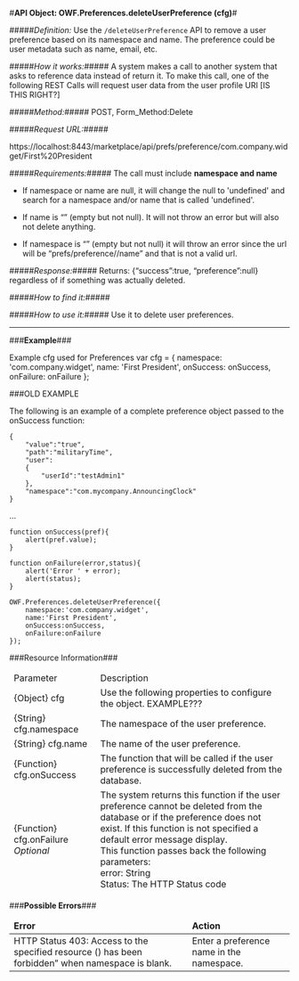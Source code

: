 #<b>API Object: OWF.Preferences.deleteUserPreference (cfg)</b>#

#####<i>Definition:</i> 
Use the `/deleteUserPreference` API to remove a user preference based on its namespace and name. The preference could be user metadata such as name, email, etc.

 

#####<i>How it works:</i>#####
A system makes a call to another system that asks to reference data instead of return it. To make this call, one of the following REST Calls will request user data from the user profile URI [IS THIS RIGHT?] 

#####<i>Method:</i>#####
POST, Form_Method:Delete

#####<i>Request URL:</i>#####

https://localhost:8443/marketplace/api/prefs/preference/com.company.widget/First%20President


#####<i>Requirements:</i>#####
 The call must include <b>namespace and name </b>
 
- If namespace or name are null, it will change the null to 'undefined' and search for a namespace and/or name that is called 'undefined'.
- If name is “” (empty but not null). It will not throw an error but will also not delete anything.

- If namespace is “” (empty but not null) it will throw an error since the url will be “prefs/preference//name” and that is not a valid url.

#####<i>Response:</i>#####
Returns: {“success”:true, “preference”:null} regardless of if something was actually deleted.

#####<i>How to find it:</i>#####


#####<i>How to use it:</i>#####
Use it to delete user preferences.



<hr>
###<b>Example</b>###


Example cfg used for Preferences
var cfg = {
	namespace: 'com.company.widget',
	name: 'First President',
	onSuccess: onSuccess,
	onFailure: onFailure
};









###OLD EXAMPLE 

The following is an example of a complete preference object passed to the onSuccess
function:

    {
    	"value":"true",
    	"path":"militaryTime",
    	"user":
    	{
    		"userId":"testAdmin1"
    	},
    	"namespace":"com.mycompany.AnnouncingClock"
    }

...

    function onSuccess(pref){
    	alert(pref.value);
    }
    
    function onFailure(error,status){
    	alert('Error ' + error);
    	alert(status);
    }
    
    OWF.Preferences.deleteUserPreference({
    	namespace:'com.company.widget',
    	name:'First President',
    	onSuccess:onSuccess,
    	onFailure:onFailure
    });



###Resource Information###
<table style="width:100%">
  <thead>
    <td>Parameter</td>
    <td>Description</td
  </thead>
  <tr>
    <td>{Object} cfg</td>
    <td>Use the following properties to configure the object. EXAMPLE???</td> 
    </tr>
  <tr>
    <td>{String} cfg.namespace</td>
    <td>The namespace of the user preference.</td> 
  </tr>
  <tr>
    <td>{String} cfg.name</td>
    <td>The name of the user preference.</td> 
  </tr>
  <tr>
    <td>{Function} cfg.onSuccess</td>
    <td>The function that will be called if the user preference is successfully deleted from the database.</td> 
  </tr>
  <tr>
    <td>{Function} cfg.onFailure <i>Optional</i></td>
    <td>The system returns this function if the user preference cannot be deleted from the database or if the preference does not exist. If this function is not specified a default error message display.<br> 
    This function passes back the following parameters: <br>error: String
    <br>Status: The HTTP Status code</td> 
  </tr>
</table>


###<b>Possible Errors</b>###
<table style="width:100%">
  <thead>
    <td><b>Error</b></td>
    <td><b>Action</b></td>
  </thead>
  <tr>
    <td>HTTP Status 403: Access to the specified resource () has been forbidden” when namespace is blank.</td>
    <td>Enter a preference name in the namespace.</td> 
  </tr> 
</table> 
